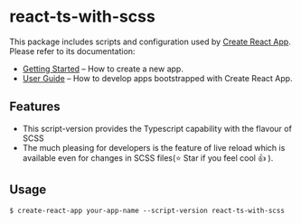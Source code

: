 # react-ts-with-scss

This package includes scripts and configuration used by [Create React App](https://github.com/facebookincubator/create-react-app).<br>
Please refer to its documentation:

* [Getting Started](https://github.com/facebookincubator/create-react-app/blob/master/README.md#getting-started) – How to create a new app.
* [User Guide](https://github.com/facebookincubator/create-react-app/blob/master/packages/react-scripts/template/README.md) – How to develop apps bootstrapped with Create React App.

## Features

* This script-version provides the Typescript capability with the flavour of SCSS
* The much pleasing for developers is the feature of live reload which is available even for changes in SCSS files(:star: Star if you feel cool :thumbsup: ). 

## Usage

```Shell
$ create-react-app your-app-name --script-version react-ts-with-scss
```
